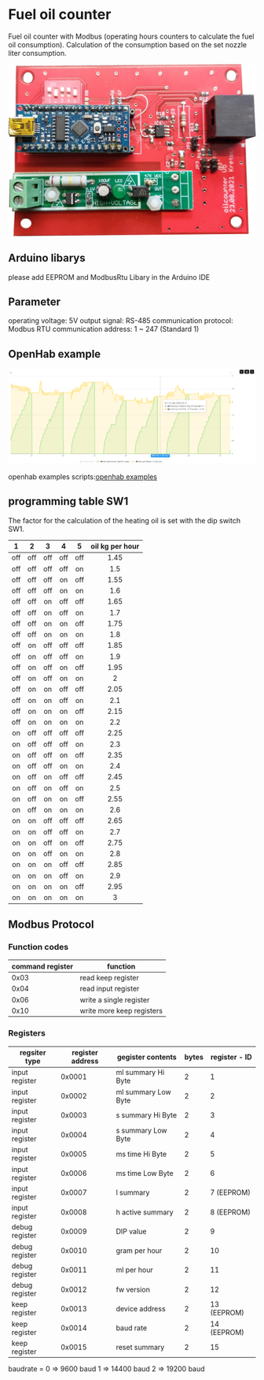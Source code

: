 # Fuel oil counter
Fuel oil counter with Modbus (operating hours counters to calculate the fuel oil consumption).
Calculation of the consumption based on the set nozzle liter consumption.

![oil counter prototyp](gfx/oil_counter_prototyp.jpg)

## Arduino libarys
please add EEPROM and ModbusRtu Libary in the Arduino IDE

## Parameter
operating voltage: 5V
output signal: RS-485
communication protocol: Modbus RTU
communication address: 1 ~ 247 (Standard 1)


## OpenHab example

![open_hab_example](gfx/open_hab_example.png)

openhab examples scripts:[openhab examples](openhab_examples/readme.md)

## programming table SW1

The factor for the calculation of the heating oil is set with the dip switch SW1.

| 1   | 2   | 3   | 4   | 5   | oil kg per hour|
|:---:|:---:|:---:|:---:|:---:|:--------------:|
| off | off | off | off | off | 1.45           |
| off | off | off | off | on  | 1.5            |
| off | off | off | on  | off | 1.55           |
| off | off | off | on  | on  | 1.6            |
| off | off | on  | off | off | 1.65           |
| off | off | on  | off | on  | 1.7            |
| off | off | on  | on  | off | 1.75           |
| off | off | on  | on  | on  | 1.8            |
| off | on  | off | off | off | 1.85           |
| off | on  | off | off | on  | 1.9            |
| off | on  | off | on  | off | 1.95           |
| off | on  | off | on  | on  | 2              |
| off | on  | on  | off | off | 2.05           |
| off | on  | on  | off | on  | 2.1            |
| off | on  | on  | on  | off | 2.15           |
| off | on  | on  | on  | on  | 2.2            |
| on  | off | off | off | off | 2.25           |
| on  | off | off | off | on  | 2.3            |
| on  | off | off | on  | off | 2.35           |
| on  | off | off | on  | on  | 2.4            |
| on  | off | on  | off | off | 2.45           |
| on  | off | on  | off | on  | 2.5            |
| on  | off | on  | on  | off | 2.55           |
| on  | off | on  | on  | on  | 2.6            |
| on  | on  | off | off | off | 2.65           |
| on  | on  | off | off | on  | 2.7            |
| on  | on  | off | on  | off | 2.75           |
| on  | on  | off | on  | on  | 2.8            |
| on  | on  | on  | off | off | 2.85           |
| on  | on  | on  | off | on  | 2.9            |
| on  | on  | on  | on  | off | 2.95           |
| on  | on  | on  | on  | on  | 3              |




## Modbus Protocol
### Function codes
        
|command register| function                  |
|----------------|---------------------------|
| 0x03           | read keep register        |
| 0x04           | read input register       |
| 0x06           | write a single register   |
| 0x10           | write more keep registers |

### Registers

|regsiter type   | register address | gegister contents   | bytes | register - ID  |
|----------------|------------------|---------------------|-------|----------------|
| input register | 0x0001           | ml summary Hi Byte  |   2   |  1             | 
| input register | 0x0002           | ml summary Low Byte |   2   |  2             | 
| input register | 0x0003           | s summary Hi Byte   |   2   |  3             | 
| input register | 0x0004           | s summary Low Byte  |   2   |  4             | 
| input register | 0x0005           | ms time   Hi Byte   |   2   |  5             | 
| input register | 0x0006           | ms time   Low Byte  |   2   |  6             |
| input register | 0x0007           | l summary           |   2   |  7 (EEPROM)    |
| input register | 0x0008           | h active summary    |   2   |  8 (EEPROM)    |
| debug register | 0x0009           | DIP value           |   2   |  9             |
| debug register | 0x0010           | gram per hour       |   2   |  10            |
| debug register | 0x0011           | ml per hour         |   2   |  11            |
| debug register | 0x0012           | fw version          |   2   |  12            |
| keep register  | 0x0013           | device address      |   2   |  13 (EEPROM)   |
| keep register  | 0x0014           | baud rate           |   2   |  14 (EEPROM)   |
| keep register  | 0x0015           | reset summary       |   2   |  15            |

baudrate = 0 =>  9600 baud
           1 => 14400 baud
           2 => 19200 baud
